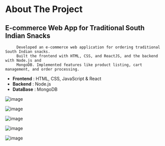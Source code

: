 #  About The Project
 ## E-commerce Web App for Traditional South Indian Snacks
         Developed an e-commerce web application for ordering traditional South Indian snacks.
         Built the frontend with HTML, CSS, and ReactJS, and the backend with Node.js and
         MongoDB. Implemented features like product listing, cart management, and order processing.

- **Frontend** : HTML, CSS, JavaScript & React
- **Backend**  : Node.js
- **DataBase** : MongoDB

![image](https://github.com/user-attachments/assets/d6fece40-ce38-4545-94dc-fea0d7cd5088)


![image](https://github.com/user-attachments/assets/a823392c-7d28-4fcd-baf5-6dc1293b7e25)


![image](https://github.com/user-attachments/assets/cbc65493-3442-43b0-bd15-dee883a11bed)


![image](https://github.com/user-attachments/assets/a2c2323c-d232-494d-9b2a-af79221b38bd)


![image](https://github.com/user-attachments/assets/0f62984b-ec4e-42a2-9512-418c6e08cce7)




